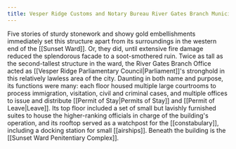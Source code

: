 ```yaml
---
title: Vesper Ridge Customs and Notary Bureau River Gates Branch Municipal Office
---
```


Five stories of sturdy stonework and showy gold embellishments immediately set this structure apart from its surroundings in the western end of the [[Sunset Ward]]. Or, they did, until extensive fire damage reduced the splendorous facade to a soot-smothered ruin. Twice as tall as the second-tallest structure in the ward, the River Gates Branch Office acted as [[Vesper Ridge Parliamentary Council|Parliament]]'s stronghold in this relatively lawless area of the city. Daunting in both name and purpose, its functions were many: each floor housed multiple large courtrooms to process immigration, visitation, civil and criminal cases, and multiple offices to issue and distribute [[Permit of Stay|Permits of Stay]] and [[Permit of Leave|Leave]]. Its top floor included a set of small but lavishly furnished suites to house the higher-ranking officials in charge of the building's operation, and its rooftop served as a watchpost for the [[constabulary]], including a docking station for small [[airships]]. Beneath the building is the [[Sunset Ward Penitentiary Complex]].